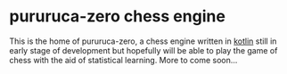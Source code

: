 pururuca-zero chess engine
=========================

This is the home of pururuca-zero, a chess engine written in [kotlin](https://kotlinlang.org/) 
still in early stage of development but hopefully will be able to play the game of chess with the aid of 
statistical learning. More to come soon...  
